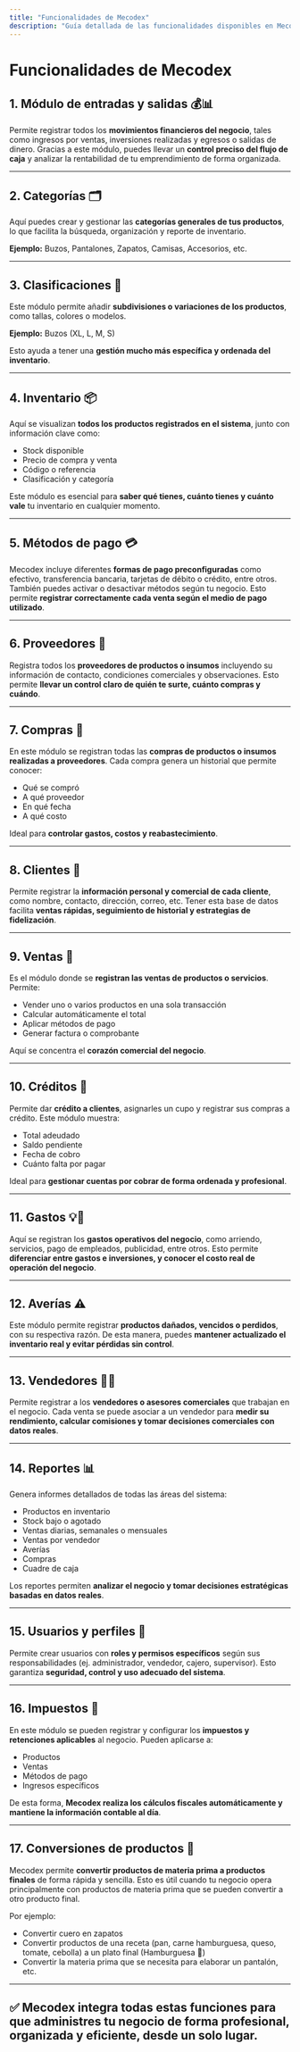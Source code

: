 ```yaml
---
title: "Funcionalidades de Mecodex"
description: "Guía detallada de las funcionalidades disponibles en Mecodex."
---
```


# Funcionalidades de Mecodex

## 1. Módulo de entradas y salidas 💰📊

Permite registrar todos los **movimientos financieros del negocio**, tales como ingresos por ventas, inversiones realizadas y egresos o salidas de dinero. Gracias a este módulo, puedes llevar un **control preciso del flujo de caja** y analizar la rentabilidad de tu emprendimiento de forma organizada.

---

## 2. Categorías 🗂️

Aquí puedes crear y gestionar las **categorías generales de tus productos**, lo que facilita la búsqueda, organización y reporte de inventario.

**Ejemplo:** Buzos, Pantalones, Zapatos, Camisas, Accesorios, etc.

---

## 3. Clasificaciones 🔖

Este módulo permite añadir **subdivisiones o variaciones de los productos**, como tallas, colores o modelos.

**Ejemplo:** Buzos (XL, L, M, S)

Esto ayuda a tener una **gestión mucho más específica y ordenada del inventario**.

---

## 4. Inventario 📦

Aquí se visualizan **todos los productos registrados en el sistema**, junto con información clave como:

- Stock disponible
- Precio de compra y venta
- Código o referencia
- Clasificación y categoría

Este módulo es esencial para **saber qué tienes, cuánto tienes y cuánto vale** tu inventario en cualquier momento.

---

## 5. Métodos de pago 💳

Mecodex incluye diferentes **formas de pago preconfiguradas** como efectivo, transferencia bancaria, tarjetas de débito o crédito, entre otros. También puedes activar o desactivar métodos según tu negocio. Esto permite **registrar correctamente cada venta según el medio de pago utilizado**.

---

## 6. Proveedores 🚚

Registra todos los **proveedores de productos o insumos** incluyendo su información de contacto, condiciones comerciales y observaciones. Esto permite **llevar un control claro de quién te surte, cuánto compras y cuándo**.

---

## 7. Compras 🧾

En este módulo se registran todas las **compras de productos o insumos realizadas a proveedores**. Cada compra genera un historial que permite conocer:

- Qué se compró
- A qué proveedor
- En qué fecha
- A qué costo

Ideal para **controlar gastos, costos y reabastecimiento**.

---

## 8. Clientes 👥

Permite registrar la **información personal y comercial de cada cliente**, como nombre, contacto, dirección, correo, etc. Tener esta base de datos facilita **ventas rápidas, seguimiento de historial y estrategias de fidelización**.

---

## 9. Ventas 🛒

Es el módulo donde se **registran las ventas de productos o servicios**. Permite:

- Vender uno o varios productos en una sola transacción
- Calcular automáticamente el total
- Aplicar métodos de pago
- Generar factura o comprobante

Aquí se concentra el **corazón comercial del negocio**.

---

## 10. Créditos 📌

Permite dar **crédito a clientes**, asignarles un cupo y registrar sus compras a crédito. Este módulo muestra:

- Total adeudado
- Saldo pendiente
- Fecha de cobro
- Cuánto falta por pagar

Ideal para **gestionar cuentas por cobrar de forma ordenada y profesional**.

---

## 11. Gastos 💡🏢

Aquí se registran los **gastos operativos del negocio**, como arriendo, servicios, pago de empleados, publicidad, entre otros. Esto permite **diferenciar entre gastos e inversiones, y conocer el costo real de operación del negocio**.

---

## 12. Averías ⚠️

Este módulo permite registrar **productos dañados, vencidos o perdidos**, con su respectiva razón. De esta manera, puedes **mantener actualizado el inventario real y evitar pérdidas sin control**.

---

## 13. Vendedores 🧑‍💼

Permite registrar a los **vendedores o asesores comerciales** que trabajan en el negocio. Cada venta se puede asociar a un vendedor para **medir su rendimiento, calcular comisiones y tomar decisiones comerciales con datos reales**.

---

## 14. Reportes 📊

Genera informes detallados de todas las áreas del sistema:

- Productos en inventario
- Stock bajo o agotado
- Ventas diarias, semanales o mensuales
- Ventas por vendedor
- Averías
- Compras
- Cuadre de caja

Los reportes permiten **analizar el negocio y tomar decisiones estratégicas basadas en datos reales**.

---

## 15. Usuarios y perfiles 🔐

Permite crear usuarios con **roles y permisos específicos** según sus responsabilidades (ej. administrador, vendedor, cajero, supervisor). Esto garantiza **seguridad, control y uso adecuado del sistema**.

---

## 16. Impuestos 🧾

En este módulo se pueden registrar y configurar los **impuestos y retenciones aplicables** al negocio. Pueden aplicarse a:

- Productos
- Ventas
- Métodos de pago
- Ingresos específicos

De esta forma, **Mecodex realiza los cálculos fiscales automáticamente y mantiene la información contable al día**.

---

## 17. Conversiones de productos 💱

Mecodex permite **convertir productos de materia prima a productos finales** de forma rápida y sencilla. Esto es útil cuando tu negocio opera principalmente con productos de materia prima que se pueden convertir a otro producto final.

Por ejemplo:

- Convertir cuero en zapatos
- Convertir productos de una receta (pan, carne hamburguesa, queso, tomate, cebolla) a un plato final (Hamburguesa 🍔)
- Convertir la materia prima que se necesita para elaborar un pantalón, etc.

---

## ✅ **Mecodex integra todas estas funciones para que administres tu negocio de forma profesional, organizada y eficiente, desde un solo lugar.**
